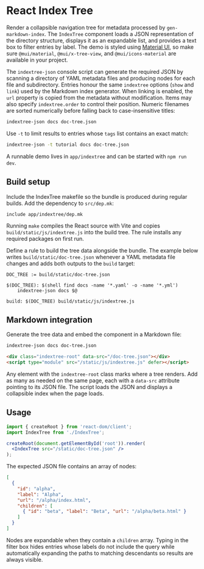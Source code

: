 # React Index Tree

Render a collapsible navigation tree for metadata processed by
`gen-markdown-index`. The `IndexTree` component loads a JSON
representation of the directory structure, displays it as an expandable
list, and provides a text box to filter entries by label. The demo is
styled using [Material UI](https://mui.com/), so make sure
`@mui/material`, `@mui/x-tree-view`, and `@mui/icons-material` are available in
your project.

The `indextree-json` console script can generate the required JSON by
scanning a directory of YAML metadata files and producing nodes for each
file and subdirectory. Entries honour the same `indextree`
options (`show` and `link`) used by the Markdown index generator. When
linking is enabled, the `url` property is copied from the metadata
without modification. Items may also specify `indextree.order` to control
their position. Numeric filenames are sorted numerically before falling
back to case-insensitive titles:

```bash
indextree-json docs doc-tree.json
```

Use `-t` to limit results to entries whose `tags` list contains an exact
match:

```bash
indextree-json -t tutorial docs doc-tree.json
```

A runnable demo lives in `app/indextree` and can be started with `npm run dev`.

## Build setup

Include the IndexTree makefile so the bundle is produced during regular
builds. Add the dependency to `src/dep.mk`:

```make
include app/indextree/dep.mk
```

Running `make` compiles the React source with Vite and copies
`build/static/js/indextree.js` into the build tree. The rule installs any
required packages on first run.

Define a rule to build the tree data alongside the bundle. The example
below writes `build/static/doc-tree.json` whenever a YAML metadata file
changes and adds both outputs to the `build` target:

```make
DOC_TREE := build/static/doc-tree.json

$(DOC_TREE): $(shell find docs -name '*.yaml' -o -name '*.yml')
	indextree-json docs $@

build: $(DOC_TREE) build/static/js/indextree.js
```

## Markdown integration

Generate the tree data and embed the component in a Markdown file:

```bash
indextree-json docs doc-tree.json
```

```markdown
<div class="indextree-root" data-src="/doc-tree.json"></div>
<script type="module" src="/static/js/indextree.js" defer></script>
```

Any element with the `indextree-root` class marks where a tree renders. Add
as many as needed on the same page, each with a `data-src` attribute pointing
to its JSON file. The script loads the JSON and displays a collapsible index
when the page loads.

## Usage

```jsx
import { createRoot } from 'react-dom/client';
import IndexTree from './IndexTree';

createRoot(document.getElementById('root')).render(
  <IndexTree src="/static/doc-tree.json" />
);
```

The expected JSON file contains an array of nodes:

```json
[
  {
    "id": "alpha",
    "label": "Alpha",
    "url": "/alpha/index.html",
    "children": [
      { "id": "beta", "label": "Beta", "url": "/alpha/beta.html" }
    ]
  }
]
```

Nodes are expandable when they contain a `children` array. Typing in the
filter box hides entries whose labels do not include the query while
automatically expanding the paths to matching descendants so results are
always visible.

